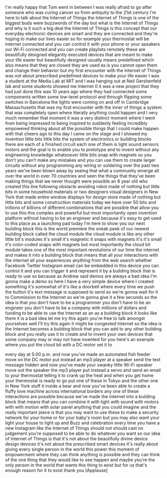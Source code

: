 
I&#39;m really happy that Tom went in
between I was really afraid to go after
someone who was curing cancer
so from antiquity to the 21st century
I&#39;m here to talk about the Internet of
Things the Internet of Things is one of
the biggest buds were buzzwords of the
day but what is the Internet of Things
and why is it such a big deal the
Internet of Things is this concept that
our everyday electronic devices are
smart and they are connected and they&#39;re
hoping to make our lives easier so for
example your thermostat will be internet
connected and you can control it with
your phone or your speakers our Wi-Fi
connected and you can create playlists
remotely these are beautifully designed
elegantly executed devices that are
meant to make your life easier but
beautifully designed usually means
predefined which also means that they
are closed they are used as is you
cannot open them and change their
behavior but my first encounter with the
Internet of Things was not about
prescribed predefined devices to make
your life easier I was a student at the
Media Lab at MIT and I was hanging out
at Neil Gershenfeld lab and some
students showed me Internet 0 it was a
new project that they had just done this
was 10 years ago
where they had connected some components
written some low-level protocol and
through flipping some switches in
Barcelona the lights were coming on and
off in Cambridge Massachusetts that was
my first encounter with the inner of
things a system that was completely open
where literally anything could happen
and I very much remember that moment it
was a very distinct moment where I went
from being impressed to being inspired
to suddenly feeling incredibly empowered
thinking about all the possible things
that I could make happen with that
cheers ago to this day I came on the
stage and I showed my invention little
bits little bits the system of
electronics or building blocks there are
each of a finished circuit
each one of them is light sound sensors
motors and the goal is to enable you to
prototype and to invent without any
engineering knowledge whatsoever
little bits snap with magnets so you
don&#39;t you can&#39;t make any mistakes and
you can use them to create larger
circuits without any programming any
wiring or soldering over the past two
years we&#39;ve been blown away by seeing
that what a community emerge all over
the world in over 70 countries and seen
the things that they&#39;ve been making
things that we never thought were
possible an 8 year old who created this
line following obstacle avoiding robot
made of nothing but little bits in some
household materials or two designers
visual designers in New York that made
entire window displays for design store
made of nothing but little bits and some
construction materials today we have
over 50 bits and trillions of billions
of different combinations that are
possible that allow you to use this this
complex and powerful but most
importantly open invention platform
without having to be an engineer and
because it&#39;s easy to get used to this
place as a launching pad today I&#39;m here
to show you our next building block this
is the world premiere the sneak peek of
our newest building block called the
cloud module the cloud module is like
any other little bit&#39;s modules it&#39;s
small it&#39;s magnetic it snaps with
magnets it&#39;s it&#39;s small it&#39;s color-coded
snaps with magnets but most importantly
the cloud bit module takes one of the
most important revolutions of our time
the internet and makes it into a
building block that means that all your
interactions with the internet all your
experiences anything from the web search
whether Facebook Twitter Instagram email
can be embedded in this device you can
control it and you can trigger it and
represent it by a building block that is
ready to use so because as Andrew said
demos are always a bad idea I&#39;m gonna
make a demo so here I have a very simple
device where I created something it&#39;s
somewhat of it&#39;s like a doorbell where
every time we push the button it&#39;s text
message is supposed to send
so we&#39;re gonna wait for it to Commission
to the Internet so we&#39;re gonna give it a
few seconds so the idea is that you
don&#39;t have to be a programmer you don&#39;t
have to be an engineer you don&#39;t have to
be a company with millions of dollars
and funding to be able to use the
Internet as an as a building block it
looks like there it is a bad idea let me
try this again you&#39;re free to talk
amongst yourselves well I&#39;ll try this
again it might be congested Internet so
the idea is the Internet becomes a
building block that you can add to any
other building block and you really use
it to create and to invent your own
devices that some company may or may not
have invented for you
here&#39;s an example where you put the
cloud bit with a DC motor set it to

every day at 5:00 p.m. and now you&#39;ve
made an automated fish feeder move on
the DC motor put instead an mp3 player
at a speaker send the text message
hidden and now you&#39;ve made your swanky
little Wi-Fi speaker move out the
speaker the mp3 player put instead a
servo and send an email to your
thermostat telling it to crank up the
heat and when you get home your
thermostat is ready to go put one of
these in Tokyo and the other one in New
York stuff it inside a bear and now
you&#39;ve been able to create
a fluffy love machine across
international borders any one of these
interactions are possible because we&#39;ve
made the internet into a building block
that means that you can combine it with
light with sound with motors with with
motion with solar panel anything that
you could imagine and the really
important piece is that you may want to
use these to make a security network for
your home or for your baby&#39;s room but
you may also want your light your house
to light up and Buzz and celebration
every time you have a new Instagram like
the Internet of Things should not should
cast no judgement you&#39;re supposed to be
able to do whatever you want so our idea
of Internet of Things is that it&#39;s not
about the beautifully divine device
design devices it&#39;s not about the
prescribed smart devices it&#39;s really
about giving every single person in the
world this power this moment of
empowerment where they can think
anything is possible and they can think
of the one thing that they would like to
see happen and maybe you&#39;re the only
person in the world that wants this
thing to exist but for us that&#39;s enough
reason for it to exist thank you
[Applause]
